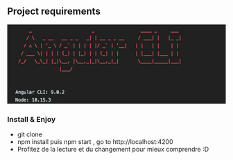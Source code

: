 
## Project requirements
![alt text](requirements.jpg)

### Install & Enjoy
* git clone
* npm install puis npm start , go to http://localhost:4200
* Profitez de la lecture et du changement pour mieux comprendre :D
